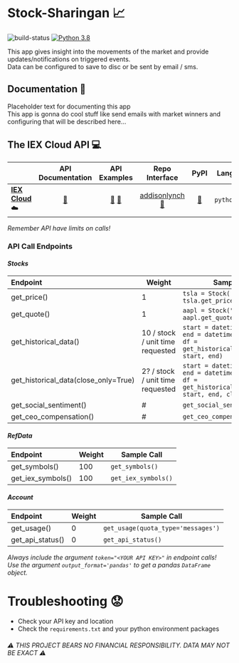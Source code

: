# Stock-Sharingan :chart_with_upwards_trend:

![build-status](https://travis-ci.com/XDwightsBeetsX/stock-sharingan.svg?branch=master)
[![Python 3.8](https://img.shields.io/badge/python-3.8-blue.svg)](https://www.python.org/downloads/release/python-380/)

This app gives insight into the movements of the market and provide updates/notifications on triggered events.  
Data can be configured to save to disc or be sent by email / sms.  

## Documentation :book:
Placeholder text for documenting this app  
This app is gonna do cool stuff like send emails with market winners
and configuring that will be described here...

## The IEX Cloud API :computer:
||API Documentation|API Examples|Repo Interface|PyPI|Lang|Free|
|:--|:-:|:-:|:-:|:-:|:-:|:-:|
|[**IEX Cloud**](https://iexcloud.io/):cloud:|[:book:](https://iexcloud.io/docs/api)|[:pencil:](https://github.com/addisonlynch/iexfinance#common-usage-examples) [:pencil:](https://github.com/addisonlynch/iex-examples)|[addisonlynch](https://github.com/addisonlynch/iexfinance) [:book:](https://addisonlynch.github.io/iexfinance/stable/stocks.html)|[:book:](https://pypi.org/project/iexfinance/)|`python`|:white_check_mark:|

*Remember API have limits on calls!*

### API Call Endpoints
#### *Stocks*
|Endpoint|Weight|Sample Call|
|:--|---|---|
|get_price()|1|`tsla = Stock('TSLA')`<br>`tsla.get_price()`|
|get_quote()|1|`aapl = Stock("AAPL")`<br>`aapl.get_quote()`|
|get_historical_data()|10 / stock / unit time requested|`start = datetime(2017, 1, 1)`<br>`end = datetime(2018, 1, 1)`<br>`df = get_historical_data("TSLA", start, end)`|
|get_historical_data(close_only=True)|2? / stock / unit time requested|`start = datetime(2017, 1, 1)`<br>`end = datetime(2018, 1, 1)`<br>`df = get_historical_data("TSLA", start, end, close_only=True)`|
|get_social_sentiment()|#|`get_social_sentiment("AAPL")`|
|get_ceo_compensation()|#|`get_ceo_compensation("AAPL")`|

#### *RefData*
|Endpoint|Weight|Sample Call|
|:--|---|---|
|get_symbols()|100|`get_symbols()`|
|get_iex_symbols()|100|`get_iex_symbols()`|

#### *Account*
|Endpoint|Weight|Sample Call|
|:--|---|---|
|get_usage()|0|`get_usage(quota_type='messages')`|
|get_api_status()|0|`get_api_status()`|

*Always include the argument `token="<YOUR API KEY>"` in endpoint calls!*  
*Use the argument `output_format='pandas'` to get a pandas `DataFrame` object.*  

# Troubleshooting :worried:
- Check your API key and location
- Check the `requirements.txt` and your python environment packages

###### :warning: THIS PROJECT BEARS NO FINANCIAL RESPONSIBILITY. DATA MAY NOT BE EXACT :warning:
